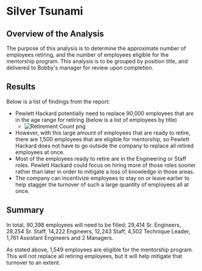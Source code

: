 # Silver Tsunami

## Overview of the Analysis

The purpose of this analysis is to determine the approximate number of employees retiring, and the number of employees eligible for the mentorship program. This analysis is to be grouped by position title, and delivered to Bobby's manager for review upon completion.

## Results

Below is a list of findings from the report:
* Pewlett Hackard potentially need to replace 90,000 employees that are in the age range for retiring (below is a list of employees by title)
  * ![Retirement Count png](https://user-images.githubusercontent.com/80076110/116836555-934cff00-ab8c-11eb-997b-dfd486ca77ec.PNG)
* However, with this large amount of employees that are ready to retire, there are 1,500 employees that are eligible for mentorship, so Pewlett Hackard does not have to go outside the company to replace all retired employees at once.
* Most of the employees ready to retire are in the Engineering or Staff roles. Pewlett Hackard could focus on hiring more of those roles sooner rather than later in order to mitigate a loss of knowledge in those areas.
* The company can incentivize employees to stay on or leave earlier to help stagger the turnover of such a large quantity of employees all at once.

## Summary

In total, 90,398 employees will need to be filled; 29,414 Sr. Engineers, 28,254 Sr. Staff, 14,222 Engineers, 12,243 Staff, 4,502 Technique Leader, 1,761 Assistant Engineers and 2 Managers.

As stated above, 1,549 employees are eligible for the mentorship program. This will not replace all retiring employees, but it will help mitigate that turnover to an extent.
